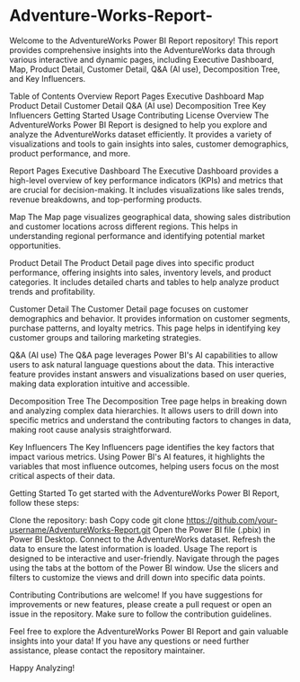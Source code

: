 # Adventure-Works-Report-
Welcome to the AdventureWorks Power BI Report repository! This report provides comprehensive insights into the AdventureWorks data through various interactive and dynamic pages, including Executive Dashboard, Map, Product Detail, Customer Detail, Q&A (AI use), Decomposition Tree, and Key Influencers.

Table of Contents
Overview
Report Pages
Executive Dashboard
Map
Product Detail
Customer Detail
Q&A (AI use)
Decomposition Tree
Key Influencers
Getting Started
Usage
Contributing
License
Overview
The AdventureWorks Power BI Report is designed to help you explore and analyze the AdventureWorks dataset efficiently. It provides a variety of visualizations and tools to gain insights into sales, customer demographics, product performance, and more.

Report Pages
Executive Dashboard
The Executive Dashboard provides a high-level overview of key performance indicators (KPIs) and metrics that are crucial for decision-making. It includes visualizations like sales trends, revenue breakdowns, and top-performing products.

Map
The Map page visualizes geographical data, showing sales distribution and customer locations across different regions. This helps in understanding regional performance and identifying potential market opportunities.

Product Detail
The Product Detail page dives into specific product performance, offering insights into sales, inventory levels, and product categories. It includes detailed charts and tables to help analyze product trends and profitability.

Customer Detail
The Customer Detail page focuses on customer demographics and behavior. It provides information on customer segments, purchase patterns, and loyalty metrics. This page helps in identifying key customer groups and tailoring marketing strategies.

Q&A (AI use)
The Q&A page leverages Power BI's AI capabilities to allow users to ask natural language questions about the data. This interactive feature provides instant answers and visualizations based on user queries, making data exploration intuitive and accessible.

Decomposition Tree
The Decomposition Tree page helps in breaking down and analyzing complex data hierarchies. It allows users to drill down into specific metrics and understand the contributing factors to changes in data, making root cause analysis straightforward.

Key Influencers
The Key Influencers page identifies the key factors that impact various metrics. Using Power BI's AI features, it highlights the variables that most influence outcomes, helping users focus on the most critical aspects of their data.

Getting Started
To get started with the AdventureWorks Power BI Report, follow these steps:

Clone the repository:
bash
Copy code
git clone https://github.com/your-username/AdventureWorks-Report.git
Open the Power BI file (.pbix) in Power BI Desktop.
Connect to the AdventureWorks dataset.
Refresh the data to ensure the latest information is loaded.
Usage
The report is designed to be interactive and user-friendly. Navigate through the pages using the tabs at the bottom of the Power BI window. Use the slicers and filters to customize the views and drill down into specific data points.

Contributing
Contributions are welcome! If you have suggestions for improvements or new features, please create a pull request or open an issue in the repository. Make sure to follow the contribution guidelines.

Feel free to explore the AdventureWorks Power BI Report and gain valuable insights into your data! If you have any questions or need further assistance, please contact the repository maintainer.

Happy Analyzing!









